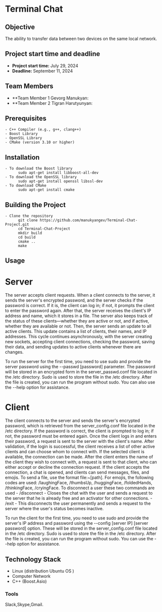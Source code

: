 # Terminal Chat

## Objective
The ability to transfer data between two devices on the same local network.
## Project start time and deadline
- **Project start time:** July 29, 2024
- **Deadline:** September 11, 2024
## Team Members
- **Team Member 1 Gevorg Manukyan:
- **Team Member 2 Tigran Harutyunyan:
## Prerequisites
    - C++ Compiler (e.g., g++, clang++)
    - Boost Library
    - OpenSSL Library
    - CMake (version 3.10 or higher)
## Installation
    - To download the Boost library
          sudo apt-get install libboost-all-dev
    - To download the OpenSSL library
          sudo apt-get install openssl libssl-dev
    - To download CMake
          sudo apt-get install cmake
## Building the Project
    - Clone the repository
          git clone https://github.com/manukyangev/Terminal-Chat-Project.git
          cd Terminal-Chat-Project
          mkdir build
          cd build
          cmake ..
          make
## Usage
# Server 
The server accepts client requests. When a client connects to the server, it sends the server's encrypted password, and the server checks if the password is correct. If it is, the client can log in; if not, it prompts the client to enter the password again. After that, the server receives the client's IP address and name, which it stores in a file. The server also keeps track of the status of these clients—whether they are active or not, and if active, whether they are available or not. Then, the server sends an update to all active clients. This update contains a list of clients, their names, and IP addresses. This cycle continues asynchronously, with the server creating new sockets, accepting client connections, checking the password, saving their data, and sending updates to active clients whenever there are changes.

To run the server for the first time, you need to use sudo and provide the server password using the --passwd [password] parameter. The password will be stored in an encrypted form in the server_passwd.conf file located in the /etc directory. Sudo is used to store the file in the /etc directory. After the file is created, you can run the program without sudo. You can also use the --help option for assistance.
# Client
The client connects to the server and sends the server's encrypted password, which is retrieved from the server_config.conf file located in the /etc directory. If the password is correct, the client is prompted to log in; if not, the password must be entered again. Once the client logs in and enters their password, a request is sent to the server with the client's name. After validation, if the login is successful, the client receives a list of other active clients and can choose whom to connect with. If the selected client is available, the connection can be made. After the client enters the name of the client they wish to connect with, a request is sent to that client, who can either accept or decline the connection request. If the client accepts the connection, a chat is opened, and clients can send messages, files, and emojis. To send a file, use the format file:~[path]. For emojis, the following codes are used: /laughingFace, /thumbsUp, /huggingFace, /foldedHands, /thinkingFace, /cryingFace.
To disconnect a user these two commands are used
    - /disconnect - Сloses the chat with the user and sends a request to the server that he is already free and an activator for other connections.
    - /exit - This disconnects the user permanently and sends a request to the server where the user's status becomes inactive.
    
To run the client for the first time, you need to use sudo and provide the server's IP address and password using the --config [server IP] [server password] option. These will be stored in the server_config.conf file located in the /etc directory. Sudo is used to store the file in the /etc directory. After the file is created, you can run the program without sudo. You can use the --help option for assistance.
## Technology Stack
- Linux (distribution Ubuntu OS )
- Computer Network
- C++ (Boost.Asio)
### Tools
Slack,Skype,Gmail.


